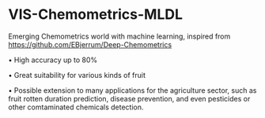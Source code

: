 # VIS-Chemometrics-MLDL
Emerging Chemometrics world with machine learning, inspired from https://github.com/EBjerrum/Deep-Chemometrics

•	High accuracy up to 80%

•	Great suitability for various kinds of fruit

•	Possible extension to many applications for the agriculture sector, such as fruit rotten duration prediction, disease prevention, and even pesticides or other comtaminated chemicals detection.
